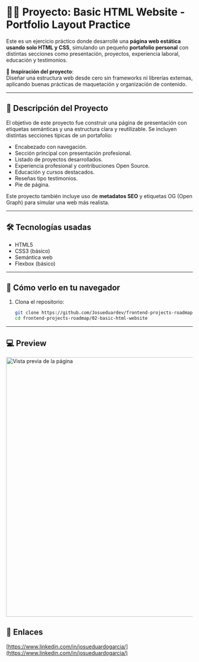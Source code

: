 # 👨‍💻 Proyecto: Basic HTML Website - Portfolio Layout Practice

Este es un ejercicio práctico donde desarrollé una **página web estática usando solo HTML y CSS**, simulando un pequeño **portafolio personal** con distintas secciones como presentación, proyectos, experiencia laboral, educación y testimonios.

📌 **Inspiración del proyecto**:  
Diseñar una estructura web desde cero sin frameworks ni librerías externas, aplicando buenas prácticas de maquetación y organización de contenido.

---

## 📄 Descripción del Proyecto

El objetivo de este proyecto fue construir una página de presentación con etiquetas semánticas y una estructura clara y reutilizable. Se incluyen distintas secciones típicas de un portafolio:

- Encabezado con navegación.
- Sección principal con presentación profesional.
- Listado de proyectos desarrollados.
- Experiencia profesional y contribuciones Open Source.
- Educación y cursos destacados.
- Reseñas tipo testimonios.
- Pie de página.

Este proyecto también incluye uso de **metadatos SEO** y etiquetas OG (Open Graph) para simular una web más realista.

---

## 🛠️ Tecnologías usadas

- HTML5
- CSS3 (básico)
- Semántica web
- Flexbox (básico)

---

## 🚀 Cómo verlo en tu navegador

1. Clona el repositorio:
   ```bash
   git clone https://github.com/Josueduardev/frontend-projects-roadmap
   cd frontend-projects-roadmap/02-basic-html-website

--- 

## 💻 Preview
<img src="./images/preview.png" alt="Vista previa de la página" height="700" width="900" />

## 🔗 Enlaces
[https://www.linkedin.com/in/josueduardogarcia/](https://www.linkedin.com/in/josueduardogarcia/)